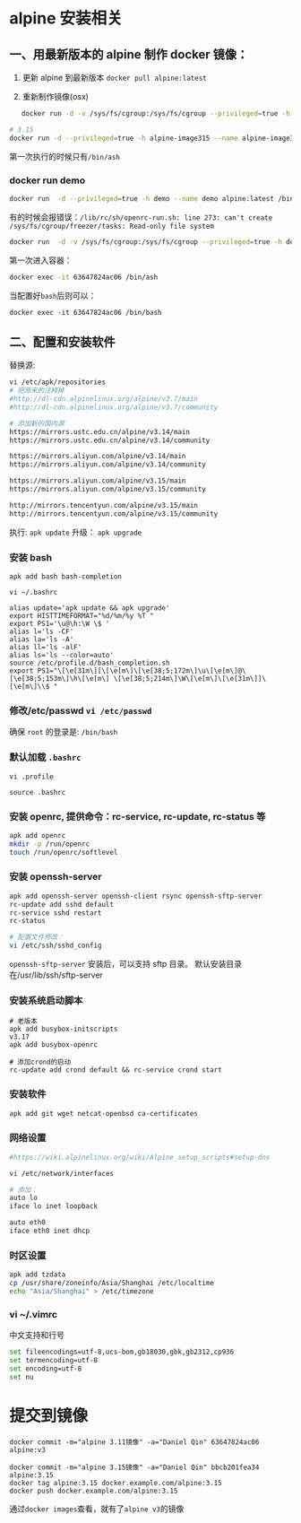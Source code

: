 # alpine 安装相关

## 一、用最新版本的 alpine 制作 docker 镜像：

1. 更新 alpine 到最新版本
   `docker pull alpine:latest`

2. 重新制作镜像(osx)

```bash
   docker run -d -v /sys/fs/cgroup:/sys/fs/cgroup --privileged=true -h alpine-image --name alpine-image alpine:latest /bin/ash
```

```bash
# 3.15
docker run -d --privileged=true -h alpine-image315 --name alpine-image315 alpine:3.15 /bin/ash
```

第一次执行的时候只有`/bin/ash`

### docker run demo

```bash
docker run  -d --privileged=true -h demo --name demo alpine:latest /bin/bash
```

有的时候会报错误：`/lib/rc/sh/openrc-run.sh: line 273: can't create /sys/fs/cgroup/freezer/tasks: Read-only file system`

```bash
docker run  -d -v /sys/fs/cgroup:/sys/fs/cgroup --privileged=true -h demo --name demo alpine:latest /bin/bash
```

第一次进入容器：

```bash
docker exec -it 63647824ac06 /bin/ash
```

当配置好`bash`后则可以：

```
docker exec -it 63647824ac06 /bin/bash
```

## 二、配置和安装软件

替换源:

```bash
vi /etc/apk/repositories
# 把原来的注释掉
#http://dl-cdn.alpinelinux.org/alpine/v3.7/main
#http://dl-cdn.alpinelinux.org/alpine/v3.7/community

# 添加新的国内源
https://mirrors.ustc.edu.cn/alpine/v3.14/main
https://mirrors.ustc.edu.cn/alpine/v3.14/community

https://mirrors.aliyun.com/alpine/v3.14/main
https://mirrors.aliyun.com/alpine/v3.14/community

https://mirrors.aliyun.com/alpine/v3.15/main
https://mirrors.aliyun.com/alpine/v3.15/community

http://mirrors.tencentyun.com/alpine/v3.15/main
http://mirrors.tencentyun.com/alpine/v3.15/community

```

执行: `apk update`
升级： `apk upgrade`

### 安装 bash

```
apk add bash bash-completion

vi ~/.bashrc

alias update='apk update && apk upgrade'
export HISTTIMEFORMAT="%d/%m/%y %T "
export PS1='\u@\h:\W \$ '
alias l='ls -CF'
alias la='ls -A'
alias ll='ls -alF'
alias ls='ls --color=auto'
source /etc/profile.d/bash_completion.sh
export PS1="\[\e[31m\][\[\e[m\]\[\e[38;5;172m\]\u\[\e[m\]@\[\e[38;5;153m\]\h\[\e[m\] \[\e[38;5;214m\]\W\[\e[m\]\[\e[31m\]]\[\e[m\]\\$ "
```

### 修改/etc/passwd `vi /etc/passwd`

确保 `root` 的登录是: `/bin/bash`

### 默认加载 `.bashrc`

```
vi .profile

source .bashrc
```

### 安装 openrc, 提供命令：rc-service, rc-update, rc-status 等

```bash
apk add openrc
mkdir -p /run/openrc
touch /run/openrc/softlevel
```

### 安装 openssh-server

```bash
apk add openssh-server openssh-client rsync openssh-sftp-server
rc-update add sshd default
rc-service sshd restart
rc-status

# 配置文件修改：
vi /etc/ssh/sshd_config
```

`openssh-sftp-server` 安装后，可以支持 sftp 目录。 默认安装目录在/usr/lib/ssh/sftp-server

### 安装系统启动脚本

```
# 老版本
apk add busybox-initscripts
v3.17
apk add busybox-openrc

# 添加crond的启动
rc-update add crond default && rc-service crond start
```

### 安装软件

```bash
apk add git wget netcat-openbsd ca-certificates
```

### 网络设置

```bash
#https://wiki.alpinelinux.org/wiki/Alpine_setup_scripts#setup-dns

vi /etc/network/interfaces

# 添加：
auto lo
iface lo inet loopback

auto eth0
iface eth0 inet dhcp
```

### 时区设置

```bash
apk add tzdata
cp /usr/share/zoneinfo/Asia/Shanghai /etc/localtime
echo "Asia/Shanghai" > /etc/timezone
```

### vi ~/.vimrc

中文支持和行号

```bash
set fileencodings=utf-8,ucs-bom,gb18030,gbk,gb2312,cp936
set termencoding=utf-8
set encoding=utf-8
set nu
```

# 提交到镜像

```
docker commit -m="alpine 3.11镜像" -a="Daniel Qin" 63647824ac06 alpine:v3

docker commit -m="alpine 3.15镜像" -a="Daniel Qin" bbcb201fea34 alpine:3.15
docker tag alpine:3.15 docker.example.com/alpine:3.15
docker push docker.example.com/alpine:3.15
```

通过`docker images`查看，就有了`alpine v3`的镜像
